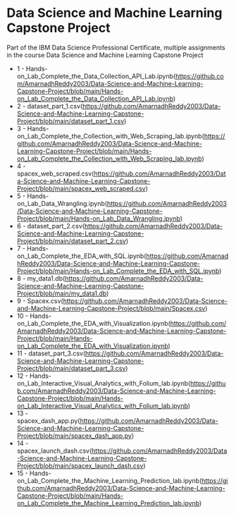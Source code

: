 # Data Science and Machine Learning Capstone Project
Part of the IBM Data Science Professional Certificate, multiple assignments in the course Data Science and Machine Learning Capstone Project

* 1 - Hands-on_Lab_Complete_the_Data_Collection_API_Lab.ipynb(https://github.com/AmarnadhReddy2003/Data-Science-and-Machine-Learning-Capstone-Project/blob/main/Hands-on_Lab_Complete_the_Data_Collection_API_Lab.ipynb)
* 2 - dataset_part_1.csv(https://github.com/AmarnadhReddy2003/Data-Science-and-Machine-Learning-Capstone-Project/blob/main/dataset_part_1.csv)
* 3 - Hands-on_Lab_Complete_the_Collection_with_Web_Scraping_lab.ipynb(https://github.com/AmarnadhReddy2003/Data-Science-and-Machine-Learning-Capstone-Project/blob/main/Hands-on_Lab_Complete_the_Collection_with_Web_Scraping_lab.ipynb)
* 4 - spacex_web_scraped.csv(https://github.com/AmarnadhReddy2003/Data-Science-and-Machine-Learning-Capstone-Project/blob/main/spacex_web_scraped.csv)
* 5 - Hands-on_Lab_Data_Wrangling.ipynb(https://github.com/AmarnadhReddy2003/Data-Science-and-Machine-Learning-Capstone-Project/blob/main/Hands-on_Lab_Data_Wrangling.ipynb)
* 6 - dataset_part_2.csv(https://github.com/AmarnadhReddy2003/Data-Science-and-Machine-Learning-Capstone-Project/blob/main/dataset_part_2.csv)
* 7 - Hands-on_Lab_Complete_the_EDA_with_SQL.ipynb(https://github.com/AmarnadhReddy2003/Data-Science-and-Machine-Learning-Capstone-Project/blob/main/Hands-on_Lab_Complete_the_EDA_with_SQL.ipynb)
* 8 - my_data1.db(https://github.com/AmarnadhReddy2003/Data-Science-and-Machine-Learning-Capstone-Project/blob/main/my_data1.db)
* 9 - Spacex.csv(https://github.com/AmarnadhReddy2003/Data-Science-and-Machine-Learning-Capstone-Project/blob/main/Spacex.csv)
* 10 - Hands-on_Lab_Complete_the_EDA_with_Visualization.ipynb(https://github.com/AmarnadhReddy2003/Data-Science-and-Machine-Learning-Capstone-Project/blob/main/Hands-on_Lab_Complete_the_EDA_with_Visualization.ipynb)
* 11 - dataset_part_3.csv(https://github.com/AmarnadhReddy2003/Data-Science-and-Machine-Learning-Capstone-Project/blob/main/dataset_part_3.csv)
* 12 - Hands-on_Lab_Interactive_Visual_Analytics_with_Folium_lab.ipynb(https://github.com/AmarnadhReddy2003/Data-Science-and-Machine-Learning-Capstone-Project/blob/main/Hands-on_Lab_Interactive_Visual_Analytics_with_Folium_lab.ipynb)
* 13 - spacex_dash_app.py(https://github.com/AmarnadhReddy2003/Data-Science-and-Machine-Learning-Capstone-Project/blob/main/spacex_dash_app.py)
* 14 - spacex_launch_dash.csv(https://github.com/AmarnadhReddy2003/Data-Science-and-Machine-Learning-Capstone-Project/blob/main/spacex_launch_dash.csv)
* 15 - Hands-on_Lab_Complete_the_Machine_Learning_Prediction_lab.ipynb(https://github.com/AmarnadhReddy2003/Data-Science-and-Machine-Learning-Capstone-Project/blob/main/Hands-on_Lab_Complete_the_Machine_Learning_Prediction_lab.ipynb)
